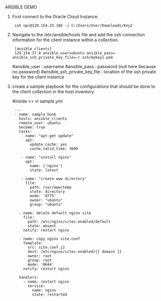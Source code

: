 ANSIBLE DEMO

1) First connect to the Oracle Cloud Instance.

        ssh opc@129.154.33.166 -i C:/Users/User/Downloads/Key2
    
2) Navigate to the /etc/ansible/hosts file and add the ssh connection information for the client instance within a collection.

        [ansible_clients]
        129.154.37.8 ansible_user=ubuntu ansible_pass= ansible_ssh_private_key_file=~/.ssh/mykey1.pem 
   
     #ansible_user : username 
     #ansible_pass : password (null here because no password) 
     #ansible_ssh_private_key_file : location of the ssh private key for the client instance 
       
3) create a sample playbook for the configurations that should be done to the client collection in the host inventory.

    #inside >> vi sample.yml

        ---
        - name: sample book
          hosts: ansible_clients
          remote_user: ubuntu
          become: true
          tasks:
           - name: "apt-get update"
             apt:
               update_cache: yes
               cache_valid_time: 3600

           - name: "install nginx"
             apt:
               name: ['nginx']
               state: latest

           - name: "create www directory"
             file:
               path: /var/www/temp
               state: directory
               mode: '0775'
               owner: "ubuntu"
               group: "ubuntu"

          - name: delete default nginx site
            file:
              path: /etc/nginx/sites-enabled/default
              state: absent
            notify: restart nginx

          - name: copy nginx site.conf
            template:
              src: site.conf.j2
              dest: /etc/nginx/sites-enabled/{{ domain }}
              owner: root
              group: root
              mode: '0644'
            notify: restart nginx

          handlers:
            - name: restart nginx
              service:
                name: nginx
                state: restarted
